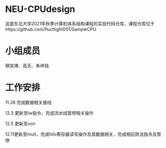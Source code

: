 # NEU-CPUdesign
这是东北大学2021年秋季计算机体系结构课程的实验代码仓库，课程仓库位于https://github.com/fluctlight001/SampleCPU
# 小组成员
穆奕博、高天、朱梓铭
# 工作安排
11.28 完成数据相关接线

12.3 更新至lw指令，完成流水线暂停相关操作

12.5 更新至xori

12.11更新至mult，完成hilo寄存器读写操作及其数据相关，完成相应除法指令及暂停
